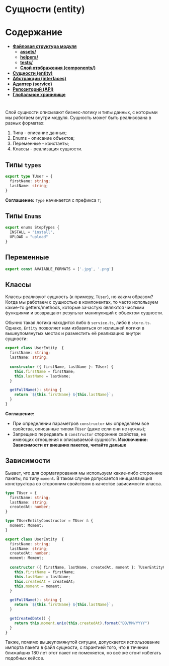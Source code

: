 # **Сущности (entity)**

# **Содержание**

- [**Файловая структура модуля**](structure.md)
  - [**assets/**](assets.md)
  - [**helpers/**](helpers.md)
  - [**tests/**](tests.md)
  - [**Слой отображения (components/)**](component.md)
- [**Сущности (entity)**](entity.md)
- [**Абстракции (interfaces)**](interfaces.md)
- [**Адаптер (service)**](service.md)
- [**Репозиторий (API)**](api.md)
- [**Глобальное хранилище**](store.md)

#

Слой сущности описывают бизнес-логику и типы данных, с которыми мы работаем внутри модуля. Сущность может быть реализована в разных форматах:

1. Типа - описание данных;
2. Enums - описание объектов;
3. Переменные - константы;
4. Классы - реализация сущности.

## **Типы `types`**

```typescript
export type TUser = {
  firstName: string;
  lastName: string;
}
```

>
  **Соглашение:**
  `Type` начинается с префикса `T`;
>

## **Типы `Enums`**

```typescript
export enums StepTypes {
  INSTALL = "install",
  UPLOAD = "upload"
}
```

## **Переменные**

```typescript
export const AVAIABLE_FORMATS = ['.jpg', '.png']
```

## **Классы**

Классы реализуют сущность (к примеру, `TUser`), но каким образом? Когда мы работаем с сущностью в компонентах, то часто используем какие-то getters/methods, которые зачастую являются чистыми функциями и возвращают результат манипуляций с объектом сущности.

Обычно такая логика находится либо в `service.ts`, либо в `store.ts`. Однако, `Entity` позволяет нам избавиться от излишней логики в вышеупомянутых местах и разместить её реализацию внутри сущности:

```typescript
export class UserEntity  {
  firstName: string;
  lastName: string;
  
  constructor ({ firstName, lastName }: TUser) {
    this.firstName = firstName;
    this.lastName = lastName;
  }

  getFullName(): string {
    return `${this.firstName} ${this.lastName}`;
  }
}
```
>
  **Соглашение:**
  - При определении параметров `constructor` мы определяем все свойства, описанные типом `TUser` (даже если они не нужны);
  - Запрещено передавать в `constructor` сторонние свойства, не имеющих отношения к описываемой сущности. **Исключение: Зависимости от внешних пакетов, читайте дальше**
>

## **Зависимости**

Бывает, что для форматирования мы используем какие-либо сторонние пакеты, по типу `moment`. В таком случае допускается инициалзиация конструктора со сторонним свойством в качестве зависимости класса.

```typescript
type TUser = {
  firstName: string;
  lastName: string;
  createdAt: number;
}

type TUserEntityConstructor = TUser & {
  moment: Moment;
}

export class UserEntity  {
  firstName: string;
  lastName: string;
  createdAt: number;
  moment: Moment;
  
  constructor ({ firstName, lastName, createdAt, moment }: TUserEntityConstructor) {
    this.firstName = firstName;
    this.lastName = lastName;
    this.createdAt = createdAt;
    this.moment = moment;
  }

  getFullName(): string {
    return `${this.firstName} ${this.lastName}`;
  }

  getCreatedDate() {
    return this.moment.unix(this.createdAt).format("DD/MM/YYYY")
  }
}
```

Также, помимо вышеупомянутой ситуции, допускается использование импорта пакета в файл сущности, с гарантией того, что в течении ближайших 180 лет этот пакет не поменяется, но всё же стоит избегать подобных кейсов.